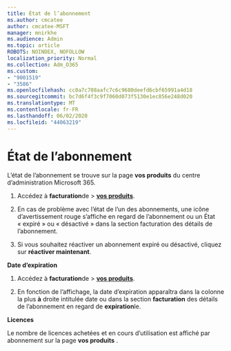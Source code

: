 ```yaml
---
title: État de l’abonnement
ms.author: cmcatee
author: cmcatee-MSFT
manager: mnirkhe
ms.audience: Admin
ms.topic: article
ROBOTS: NOINDEX, NOFOLLOW
localization_priority: Normal
ms.collection: Adm_O365
ms.custom:
- "9001519"
- "3586"
ms.openlocfilehash: cc0a7c708aafc7c6c9680deefd6cbf65991a4d18
ms.sourcegitcommit: bc7d6f4f3c9f7060d073f5130e1ec856e248d020
ms.translationtype: MT
ms.contentlocale: fr-FR
ms.lasthandoff: 06/02/2020
ms.locfileid: "44063219"
---
```

# <a name="subscription-status"></a>État de l’abonnement

L’état de l’abonnement se trouve sur la page **vos produits** du centre d’administration Microsoft 365.

1. Accédez à **facturation**de  >  **[vos produits](https://go.microsoft.com/fwlink/p/?linkid=842054)**.

2. En cas de problème avec l’état de l’un des abonnements, une icône d’avertissement rouge s’affiche en regard de l’abonnement ou un État « expiré » ou « désactivé » dans la section facturation des détails de l’abonnement.

3. Si vous souhaitez réactiver un abonnement expiré ou désactivé, cliquez sur **réactiver maintenant**.

**Date d’expiration**

1. Accédez à **facturation**de  >  **[vos produits](https://go.microsoft.com/fwlink/p/?linkid=842054)**.

2. En fonction de l’affichage, la date d’expiration apparaîtra dans la colonne la plus **à** droite intitulée date ou dans la section **facturation** des détails de l’abonnement en regard de **expiration**le.

**Licences**

Le nombre de licences achetées et en cours d’utilisation est affiché par abonnement sur la page **vos produits** .

